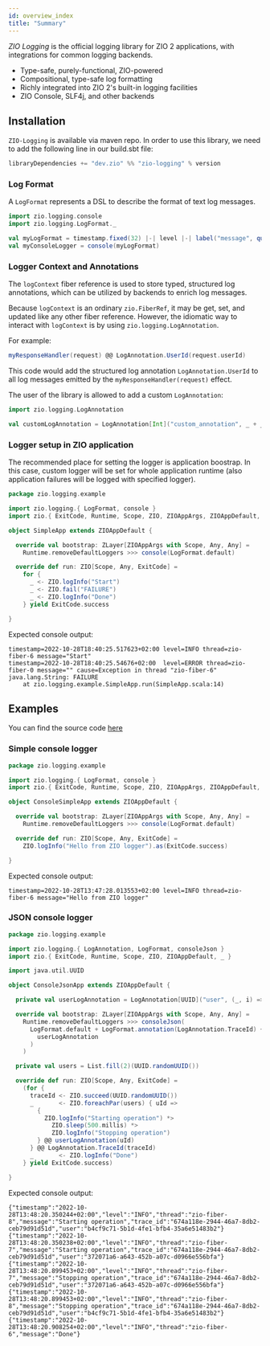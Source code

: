 ```yaml
---
id: overview_index
title: "Summary"
---
```


_ZIO Logging_ is the official logging library for ZIO 2 applications, with integrations for common logging backends.

- Type-safe, purely-functional, ZIO-powered
- Compositional, type-safe log formatting
- Richly integrated into ZIO 2's built-in logging facilities
- ZIO Console, SLF4j, and other backends

## Installation

`ZIO-Logging` is available via maven repo. 
In order to use this library, we need to add the following line in our build.sbt file:

```scala
libraryDependencies += "dev.zio" %% "zio-logging" % version
```

### Log Format

A `LogFormat` represents a DSL to describe the format of text log messages.

```scala
import zio.logging.console
import zio.logging.LogFormat._

val myLogFormat = timestamp.fixed(32) |-| level |-| label("message", quoted(line))
val myConsoleLogger = console(myLogFormat)
```

### Logger Context and Annotations

The `logContext` fiber reference is used to store typed, structured log
annotations, which can be utilized by backends to enrich log messages.

Because `logContext` is an ordinary `zio.FiberRef`, it may be get, set,
and updated like any other fiber reference. However, the idiomatic way to
interact with `logContext` is by using `zio.logging.LogAnnotation`.

For example:

```scala
myResponseHandler(request) @@ LogAnnotation.UserId(request.userId)
```

This code would add the structured log annotation `LogAnnotation.UserId`
to all log messages emitted by the `myResponseHandler(request)` effect.

The user of the library is allowed to add a custom `LogAnnotation`: 

```scala
import zio.logging.LogAnnotation

val customLogAnnotation = LogAnnotation[Int]("custom_annotation", _ + _, _.toString)
```

### Logger setup in ZIO application

The recommended place for setting the logger is application boostrap. 
In this case, custom logger will be set for whole application runtime (also application failures will be logged with specified logger).

```scala
package zio.logging.example

import zio.logging.{ LogFormat, console }
import zio.{ ExitCode, Runtime, Scope, ZIO, ZIOAppArgs, ZIOAppDefault, ZLayer }

object SimpleApp extends ZIOAppDefault {

  override val bootstrap: ZLayer[ZIOAppArgs with Scope, Any, Any] =
    Runtime.removeDefaultLoggers >>> console(LogFormat.default)

  override def run: ZIO[Scope, Any, ExitCode] =
    for {
      _ <- ZIO.logInfo("Start")
      _ <- ZIO.fail("FAILURE")
      _ <- ZIO.logInfo("Done")
    } yield ExitCode.success

}
```

Expected console output:

```
timestamp=2022-10-28T18:40:25.517623+02:00 level=INFO thread=zio-fiber-6 message="Start"
timestamp=2022-10-28T18:40:25.54676+02:00  level=ERROR thread=zio-fiber-0 message="" cause=Exception in thread "zio-fiber-6" java.lang.String: FAILURE
	at zio.logging.example.SimpleApp.run(SimpleApp.scala:14)
```

## Examples

You can find the source code [here](https://github.com/zio/zio-logging/tree/master/examples/src/main/scala/zio/logging/example)

### Simple console logger

```scala
package zio.logging.example

import zio.logging.{ LogFormat, console }
import zio.{ ExitCode, Runtime, Scope, ZIO, ZIOAppArgs, ZIOAppDefault, ZLayer }

object ConsoleSimpleApp extends ZIOAppDefault {

  override val bootstrap: ZLayer[ZIOAppArgs with Scope, Any, Any] =
    Runtime.removeDefaultLoggers >>> console(LogFormat.default)

  override def run: ZIO[Scope, Any, ExitCode] =
    ZIO.logInfo("Hello from ZIO logger").as(ExitCode.success)

}
```

Expected console output:

```
timestamp=2022-10-28T13:47:28.013553+02:00 level=INFO thread=zio-fiber-6 message="Hello from ZIO logger"
```

### JSON console logger

```scala
package zio.logging.example

import zio.logging.{ LogAnnotation, LogFormat, consoleJson }
import zio.{ ExitCode, Runtime, Scope, ZIO, ZIOAppDefault, _ }

import java.util.UUID

object ConsoleJsonApp extends ZIOAppDefault {

  private val userLogAnnotation = LogAnnotation[UUID]("user", (_, i) => i, _.toString)

  override val bootstrap: ZLayer[ZIOAppArgs with Scope, Any, Any] =
    Runtime.removeDefaultLoggers >>> consoleJson(
      LogFormat.default + LogFormat.annotation(LogAnnotation.TraceId) + LogFormat.annotation(
        userLogAnnotation
      )
    )

  private val users = List.fill(2)(UUID.randomUUID())

  override def run: ZIO[Scope, Any, ExitCode] =
    (for {
      traceId <- ZIO.succeed(UUID.randomUUID())
      _       <- ZIO.foreachPar(users) { uId =>
        {
          ZIO.logInfo("Starting operation") *>
            ZIO.sleep(500.millis) *>
            ZIO.logInfo("Stopping operation")
        } @@ userLogAnnotation(uId)
      } @@ LogAnnotation.TraceId(traceId)
      _       <- ZIO.logInfo("Done")
    } yield ExitCode.success)

}
```

Expected console output:

```
{"timestamp":"2022-10-28T13:48:20.350244+02:00","level":"INFO","thread":"zio-fiber-8","message":"Starting operation","trace_id":"674a118e-2944-46a7-8db2-ceb79d91d51d","user":"b4cf9c71-5b1d-4fe1-bfb4-35a6e51483b2"}
{"timestamp":"2022-10-28T13:48:20.350238+02:00","level":"INFO","thread":"zio-fiber-7","message":"Starting operation","trace_id":"674a118e-2944-46a7-8db2-ceb79d91d51d","user":"372071a6-a643-452b-a07c-d0966e556bfa"}
{"timestamp":"2022-10-28T13:48:20.899453+02:00","level":"INFO","thread":"zio-fiber-7","message":"Stopping operation","trace_id":"674a118e-2944-46a7-8db2-ceb79d91d51d","user":"372071a6-a643-452b-a07c-d0966e556bfa"}
{"timestamp":"2022-10-28T13:48:20.899453+02:00","level":"INFO","thread":"zio-fiber-8","message":"Stopping operation","trace_id":"674a118e-2944-46a7-8db2-ceb79d91d51d","user":"b4cf9c71-5b1d-4fe1-bfb4-35a6e51483b2"}
{"timestamp":"2022-10-28T13:48:20.908254+02:00","level":"INFO","thread":"zio-fiber-6","message":"Done"}
```
